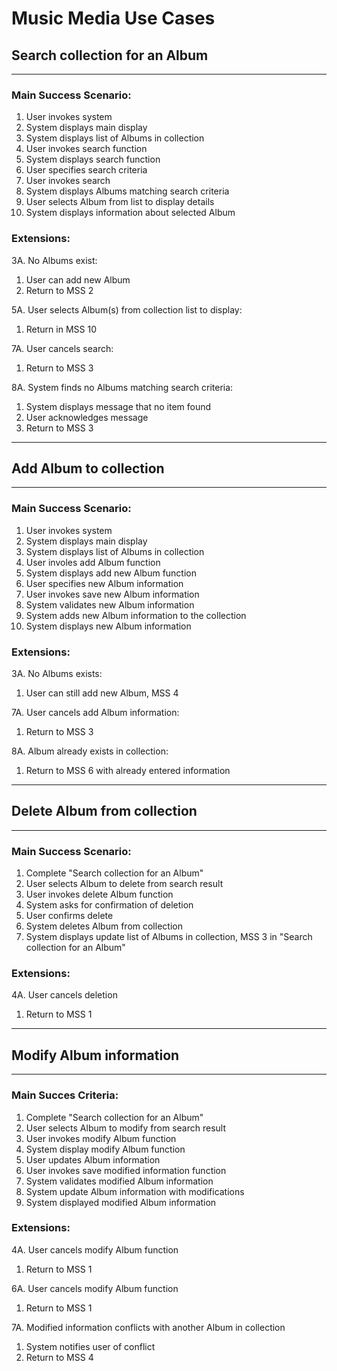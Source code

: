 # Music Media Use Cases

## Search collection for an Album
---

### **Main Success Scenario:**

1. User invokes system
2. System displays main display
3. System displays list of Albums in collection
4. User invokes search function
5. System displays search function
6. User specifies search criteria
7. User invokes search
8. System displays Albums matching search criteria
9. User selects Album from list to display details
10. System displays information about selected Album

### **Extensions:**

  3A. No Albums exist:
  1. User can add new Album
  2. Return to MSS 2

  5A. User selects Album(s) from collection list to display:
  1. Return in MSS 10

  7A. User cancels search:
  1. Return to MSS 3

  8A. System finds no Albums matching search criteria:
  1. System displays message that no item found
  2. User acknowledges message
  3. Return to MSS 3

  ---
  ## Add Album to collection
  ---

  ### **Main Success Scenario:**

  1. User invokes system
  2. System displays main display
  3. System displays list of Albums in collection
  4. User involes add Album function
  5. System displays add new Album function
  6. User specifies new Album information
  7. User invokes save new Album information
  8. System validates new Album information
  9. System adds new Album information to the collection
  10. System displays new Album information

  ### **Extensions:**

  3A. No Albums exists:
  1. User can still add new Album, MSS 4

  7A. User cancels add Album information:
  1. Return to MSS 3

  8A. Album already exists in collection:
  1. Return to MSS 6 with already entered information

  ---
  ## Delete Album from collection
  ---

  ### **Main Success Scenario:**

  1. Complete "Search collection for an Album"
  2. User selects Album to delete from search result
  3. User invokes delete Album function
  4. System asks for confirmation of deletion
  5. User confirms delete
  6. System deletes Album from collection
  7. System displays update list of Albums in collection, MSS 3 in "Search collection for an Album"

  ### **Extensions:**

  4A. User cancels deletion
  1. Return to MSS 1

  ---
  ## Modify Album information
  ---

  ### **Main Succes Criteria:**

  1. Complete "Search collection for an Album"
  2. User selects Album to modify from search result
  3. User invokes modify Album function
  4. System display modify Album function 
  5. User updates Album information
  6. User invokes save modified information function
  7. System validates modified Album information
  8. System update Album information with modifications
  9. System displayed modified Album information

  ### **Extensions:**

  4A. User cancels modify Album function
  1. Return to MSS 1

  6A. User cancels modify Album function
  1. Return to MSS 1

  7A. Modified information conflicts with another Album in collection
  1. System notifies user of conflict
  2. Return to MSS 4
